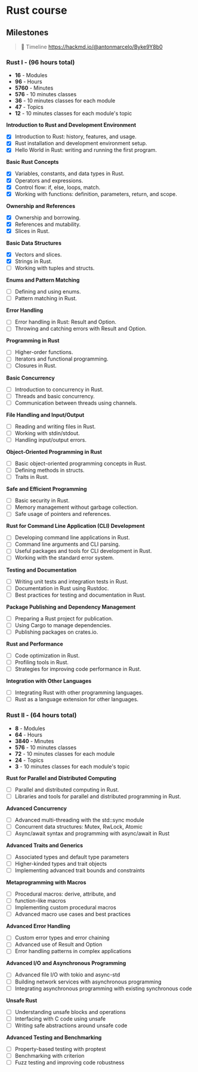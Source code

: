 # Rust course 

## Milestones

> 🎈 Timeline https://hackmd.io/@antonmarcelo/Byke9Y8b0

### Rust I - (96 hours total)
- **16** - Modules
- **96** - Hours
- **5760** - Minutes
- **576** - 10 minutes classes
- **36** - 10 minutes classes for each module
- **47** - Topics 
- **12** - 10 minutes classes for each module's topic

**Introduction to Rust and Development Environment**
- [x] Introduction to Rust: history, features, and usage.
- [x] Rust installation and development environment setup.
- [x] Hello World in Rust: writing and running the first program.

**Basic Rust Concepts**
- [x] Variables, constants, and data types in Rust.
- [x] Operators and expressions.
- [x] Control flow: if, else, loops, match.
- [x] Working with functions: definition, parameters, return, and scope.

**Ownership and References**
- [x] Ownership and borrowing.
- [x] References and mutability.
- [x] Slices in Rust.

**Basic Data Structures**
- [x] Vectors and slices.
- [x] Strings in Rust.
- [ ] Working with tuples and structs.

**Enums and Pattern Matching**
- [ ] Defining and using enums.
- [ ] Pattern matching in Rust.

**Error Handling**
- [ ] Error handling in Rust: Result and Option.
- [ ] Throwing and catching errors with Result and Option.

**Programming in Rust**
- [ ] Higher-order functions.
- [ ] Iterators and functional programming.
- [ ] Closures in Rust.

**Basic Concurrency**
- [ ] Introduction to concurrency in Rust.
- [ ] Threads and basic concurrency.
- [ ] Communication between threads using channels.

**File Handling and Input/Output**
- [ ] Reading and writing files in Rust.
- [ ] Working with stdin/stdout.
- [ ] Handling input/output errors.

**Object-Oriented Programming in Rust**
- [ ] Basic object-oriented programming concepts in Rust.
- [ ] Defining methods in structs.
- [ ] Traits in Rust.

**Safe and Efficient Programming**
- [ ] Basic security in Rust.
- [ ] Memory management without garbage collection.
- [ ] Safe usage of pointers and references.

**Rust for Command Line Application (CLI) Development**
- [ ] Developing command line applications in Rust.
- [ ] Command line arguments and CLI parsing.
- [ ] Useful packages and tools for CLI development in Rust.
- [ ] Working with the standard error system.

**Testing and Documentation**
- [ ] Writing unit tests and integration tests in Rust.
- [ ] Documentation in Rust using Rustdoc.
- [ ] Best practices for testing and documentation in Rust.

**Package Publishing and Dependency Management**
- [ ] Preparing a Rust project for publication.
- [ ] Using Cargo to manage dependencies.
- [ ] Publishing packages on crates.io.

**Rust and Performance**
- [ ] Code optimization in Rust.
- [ ] Profiling tools in Rust.
- [ ] Strategies for improving code performance in Rust.

**Integration with Other Languages**
- [ ] Integrating Rust with other programming languages.
- [ ] Rust as a language extension for other languages.

### Rust II - (64 hours total)
- **8** - Modules
- **64** - Hours
- **3840** - Minutes
- **576** - 10 minutes classes
- **72** - 10 minutes classes for each module
- **24** - Topics 
- **3** - 10 minutes classes for each module's topic

**Rust for Parallel and Distributed Computing**
- [ ] Parallel and distributed computing in Rust.
- [ ] Libraries and tools for parallel and distributed programming in Rust.

**Advanced Concurrency**
- [ ] Advanced multi-threading with the std::sync module
- [ ] Concurrent data structures: Mutex, RwLock, Atomic
- [ ] Async/await syntax and programming with async/await in Rust

**Advanced Traits and Generics**
- [ ] Associated types and default type parameters
- [ ] Higher-kinded types and trait objects
- [ ] Implementing advanced trait bounds and constraints

**Metaprogramming with Macros**
- [ ] Procedural macros: derive, attribute, and
- [ ] function-like macros
- [ ] Implementing custom procedural macros
- [ ] Advanced macro use cases and best practices

**Advanced Error Handling**
- [ ] Custom error types and error chaining
- [ ] Advanced use of Result and Option
- [ ] Error handling patterns in complex applications

**Advanced I/O and Asynchronous Programming**
- [ ] Advanced file I/O with tokio and async-std
- [ ] Building network services with asynchronous programming
- [ ] Integrating asynchronous programming with existing synchronous code

**Unsafe Rust**
- [ ] Understanding unsafe blocks and operations
- [ ] Interfacing with C code using unsafe
- [ ] Writing safe abstractions around unsafe code

**Advanced Testing and Benchmarking**
- [ ] Property-based testing with proptest
- [ ] Benchmarking with criterion
- [ ] Fuzz testing and improving code robustness

